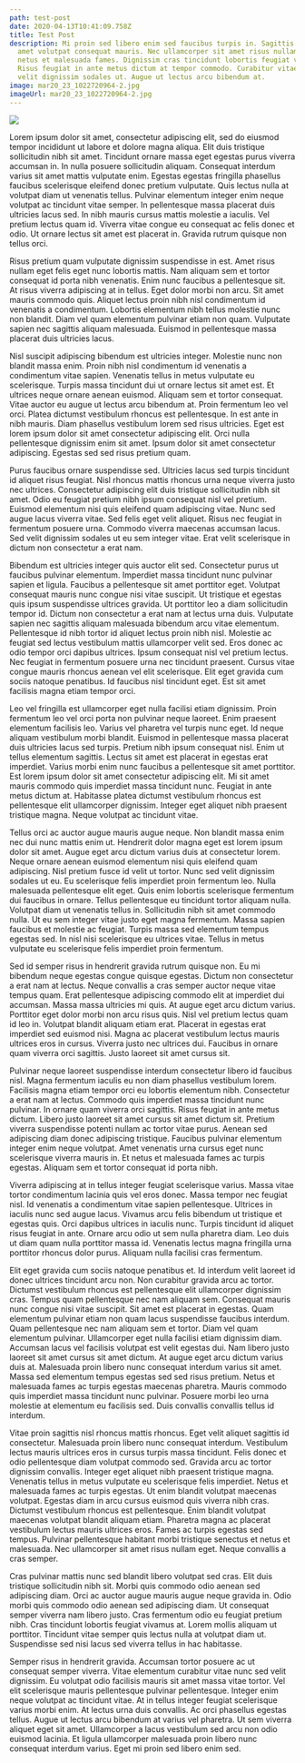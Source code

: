 ```yaml
---
path: test-post
date: 2020-04-13T10:41:09.758Z
title: Test Post
description: Mi proin sed libero enim sed faucibus turpis in. Sagittis purus sit
  amet volutpat consequat mauris. Nec ullamcorper sit amet risus nullam. Et
  netus et malesuada fames. Dignissim cras tincidunt lobortis feugiat vivamus.
  Risus feugiat in ante metus dictum at tempor commodo. Curabitur vitae nunc sed
  velit dignissim sodales ut. Augue ut lectus arcu bibendum at.
image: mar20_23_1022720964-2.jpg
imageUrl: mar20_23_1022720964-2.jpg
---
```

![](/assets/mar20_23_1022720964-2.jpg)

Lorem ipsum dolor sit amet, consectetur adipiscing elit, sed do eiusmod tempor incididunt ut labore et dolore magna aliqua. Elit duis tristique sollicitudin nibh sit amet. Tincidunt ornare massa eget egestas purus viverra accumsan in. In nulla posuere sollicitudin aliquam. Consequat interdum varius sit amet mattis vulputate enim. Egestas egestas fringilla phasellus faucibus scelerisque eleifend donec pretium vulputate. Quis lectus nulla at volutpat diam ut venenatis tellus. Pulvinar elementum integer enim neque volutpat ac tincidunt vitae semper. In pellentesque massa placerat duis ultricies lacus sed. In nibh mauris cursus mattis molestie a iaculis. Vel pretium lectus quam id. Viverra vitae congue eu consequat ac felis donec et odio. Ut ornare lectus sit amet est placerat in. Gravida rutrum quisque non tellus orci.

Risus pretium quam vulputate dignissim suspendisse in est. Amet risus nullam eget felis eget nunc lobortis mattis. Nam aliquam sem et tortor consequat id porta nibh venenatis. Enim nunc faucibus a pellentesque sit. At risus viverra adipiscing at in tellus. Eget dolor morbi non arcu. Sit amet mauris commodo quis. Aliquet lectus proin nibh nisl condimentum id venenatis a condimentum. Lobortis elementum nibh tellus molestie nunc non blandit. Diam vel quam elementum pulvinar etiam non quam. Vulputate sapien nec sagittis aliquam malesuada. Euismod in pellentesque massa placerat duis ultricies lacus.

Nisl suscipit adipiscing bibendum est ultricies integer. Molestie nunc non blandit massa enim. Proin nibh nisl condimentum id venenatis a condimentum vitae sapien. Venenatis tellus in metus vulputate eu scelerisque. Turpis massa tincidunt dui ut ornare lectus sit amet est. Et ultrices neque ornare aenean euismod. Aliquam sem et tortor consequat. Vitae auctor eu augue ut lectus arcu bibendum at. Proin fermentum leo vel orci. Platea dictumst vestibulum rhoncus est pellentesque. In est ante in nibh mauris. Diam phasellus vestibulum lorem sed risus ultricies. Eget est lorem ipsum dolor sit amet consectetur adipiscing elit. Orci nulla pellentesque dignissim enim sit amet. Ipsum dolor sit amet consectetur adipiscing. Egestas sed sed risus pretium quam.

Purus faucibus ornare suspendisse sed. Ultricies lacus sed turpis tincidunt id aliquet risus feugiat. Nisl rhoncus mattis rhoncus urna neque viverra justo nec ultrices. Consectetur adipiscing elit duis tristique sollicitudin nibh sit amet. Odio eu feugiat pretium nibh ipsum consequat nisl vel pretium. Euismod elementum nisi quis eleifend quam adipiscing vitae. Nunc sed augue lacus viverra vitae. Sed felis eget velit aliquet. Risus nec feugiat in fermentum posuere urna. Commodo viverra maecenas accumsan lacus. Sed velit dignissim sodales ut eu sem integer vitae. Erat velit scelerisque in dictum non consectetur a erat nam.

Bibendum est ultricies integer quis auctor elit sed. Consectetur purus ut faucibus pulvinar elementum. Imperdiet massa tincidunt nunc pulvinar sapien et ligula. Faucibus a pellentesque sit amet porttitor eget. Volutpat consequat mauris nunc congue nisi vitae suscipit. Ut tristique et egestas quis ipsum suspendisse ultrices gravida. Ut porttitor leo a diam sollicitudin tempor id. Dictum non consectetur a erat nam at lectus urna duis. Vulputate sapien nec sagittis aliquam malesuada bibendum arcu vitae elementum. Pellentesque id nibh tortor id aliquet lectus proin nibh nisl. Molestie ac feugiat sed lectus vestibulum mattis ullamcorper velit sed. Eros donec ac odio tempor orci dapibus ultrices. Ipsum consequat nisl vel pretium lectus. Nec feugiat in fermentum posuere urna nec tincidunt praesent. Cursus vitae congue mauris rhoncus aenean vel elit scelerisque. Elit eget gravida cum sociis natoque penatibus. Id faucibus nisl tincidunt eget. Est sit amet facilisis magna etiam tempor orci.

Leo vel fringilla est ullamcorper eget nulla facilisi etiam dignissim. Proin fermentum leo vel orci porta non pulvinar neque laoreet. Enim praesent elementum facilisis leo. Varius vel pharetra vel turpis nunc eget. Id neque aliquam vestibulum morbi blandit. Euismod in pellentesque massa placerat duis ultricies lacus sed turpis. Pretium nibh ipsum consequat nisl. Enim ut tellus elementum sagittis. Lectus sit amet est placerat in egestas erat imperdiet. Varius morbi enim nunc faucibus a pellentesque sit amet porttitor. Est lorem ipsum dolor sit amet consectetur adipiscing elit. Mi sit amet mauris commodo quis imperdiet massa tincidunt nunc. Feugiat in ante metus dictum at. Habitasse platea dictumst vestibulum rhoncus est pellentesque elit ullamcorper dignissim. Integer eget aliquet nibh praesent tristique magna. Neque volutpat ac tincidunt vitae.

Tellus orci ac auctor augue mauris augue neque. Non blandit massa enim nec dui nunc mattis enim ut. Hendrerit dolor magna eget est lorem ipsum dolor sit amet. Augue eget arcu dictum varius duis at consectetur lorem. Neque ornare aenean euismod elementum nisi quis eleifend quam adipiscing. Nisl pretium fusce id velit ut tortor. Nunc sed velit dignissim sodales ut eu. Eu scelerisque felis imperdiet proin fermentum leo. Nulla malesuada pellentesque elit eget. Quis enim lobortis scelerisque fermentum dui faucibus in ornare. Tellus pellentesque eu tincidunt tortor aliquam nulla. Volutpat diam ut venenatis tellus in. Sollicitudin nibh sit amet commodo nulla. Ut eu sem integer vitae justo eget magna fermentum. Massa sapien faucibus et molestie ac feugiat. Turpis massa sed elementum tempus egestas sed. In nisl nisi scelerisque eu ultrices vitae. Tellus in metus vulputate eu scelerisque felis imperdiet proin fermentum.

Sed id semper risus in hendrerit gravida rutrum quisque non. Eu mi bibendum neque egestas congue quisque egestas. Dictum non consectetur a erat nam at lectus. Neque convallis a cras semper auctor neque vitae tempus quam. Erat pellentesque adipiscing commodo elit at imperdiet dui accumsan. Massa massa ultricies mi quis. At augue eget arcu dictum varius. Porttitor eget dolor morbi non arcu risus quis. Nisl vel pretium lectus quam id leo in. Volutpat blandit aliquam etiam erat. Placerat in egestas erat imperdiet sed euismod nisi. Magna ac placerat vestibulum lectus mauris ultrices eros in cursus. Viverra justo nec ultrices dui. Faucibus in ornare quam viverra orci sagittis. Justo laoreet sit amet cursus sit.

Pulvinar neque laoreet suspendisse interdum consectetur libero id faucibus nisl. Magna fermentum iaculis eu non diam phasellus vestibulum lorem. Facilisis magna etiam tempor orci eu lobortis elementum nibh. Consectetur a erat nam at lectus. Commodo quis imperdiet massa tincidunt nunc pulvinar. In ornare quam viverra orci sagittis. Risus feugiat in ante metus dictum. Libero justo laoreet sit amet cursus sit amet dictum sit. Pretium viverra suspendisse potenti nullam ac tortor vitae purus. Aenean sed adipiscing diam donec adipiscing tristique. Faucibus pulvinar elementum integer enim neque volutpat. Amet venenatis urna cursus eget nunc scelerisque viverra mauris in. Et netus et malesuada fames ac turpis egestas. Aliquam sem et tortor consequat id porta nibh.

Viverra adipiscing at in tellus integer feugiat scelerisque varius. Massa vitae tortor condimentum lacinia quis vel eros donec. Massa tempor nec feugiat nisl. Id venenatis a condimentum vitae sapien pellentesque. Ultrices in iaculis nunc sed augue lacus. Vivamus arcu felis bibendum ut tristique et egestas quis. Orci dapibus ultrices in iaculis nunc. Turpis tincidunt id aliquet risus feugiat in ante. Ornare arcu odio ut sem nulla pharetra diam. Leo duis ut diam quam nulla porttitor massa id. Venenatis lectus magna fringilla urna porttitor rhoncus dolor purus. Aliquam nulla facilisi cras fermentum.

Elit eget gravida cum sociis natoque penatibus et. Id interdum velit laoreet id donec ultrices tincidunt arcu non. Non curabitur gravida arcu ac tortor. Dictumst vestibulum rhoncus est pellentesque elit ullamcorper dignissim cras. Tempus quam pellentesque nec nam aliquam sem. Consequat mauris nunc congue nisi vitae suscipit. Sit amet est placerat in egestas. Quam elementum pulvinar etiam non quam lacus suspendisse faucibus interdum. Quam pellentesque nec nam aliquam sem et tortor. Diam vel quam elementum pulvinar. Ullamcorper eget nulla facilisi etiam dignissim diam. Accumsan lacus vel facilisis volutpat est velit egestas dui. Nam libero justo laoreet sit amet cursus sit amet dictum. At augue eget arcu dictum varius duis at. Malesuada proin libero nunc consequat interdum varius sit amet. Massa sed elementum tempus egestas sed sed risus pretium. Netus et malesuada fames ac turpis egestas maecenas pharetra. Mauris commodo quis imperdiet massa tincidunt nunc pulvinar. Posuere morbi leo urna molestie at elementum eu facilisis sed. Duis convallis convallis tellus id interdum.

Vitae proin sagittis nisl rhoncus mattis rhoncus. Eget velit aliquet sagittis id consectetur. Malesuada proin libero nunc consequat interdum. Vestibulum lectus mauris ultrices eros in cursus turpis massa tincidunt. Felis donec et odio pellentesque diam volutpat commodo sed. Gravida arcu ac tortor dignissim convallis. Integer eget aliquet nibh praesent tristique magna. Venenatis tellus in metus vulputate eu scelerisque felis imperdiet. Netus et malesuada fames ac turpis egestas. Ut enim blandit volutpat maecenas volutpat. Egestas diam in arcu cursus euismod quis viverra nibh cras. Dictumst vestibulum rhoncus est pellentesque. Enim blandit volutpat maecenas volutpat blandit aliquam etiam. Pharetra magna ac placerat vestibulum lectus mauris ultrices eros. Fames ac turpis egestas sed tempus. Pulvinar pellentesque habitant morbi tristique senectus et netus et malesuada. Nec ullamcorper sit amet risus nullam eget. Neque convallis a cras semper.

Cras pulvinar mattis nunc sed blandit libero volutpat sed cras. Elit duis tristique sollicitudin nibh sit. Morbi quis commodo odio aenean sed adipiscing diam. Orci ac auctor augue mauris augue neque gravida in. Odio morbi quis commodo odio aenean sed adipiscing diam. Ut consequat semper viverra nam libero justo. Cras fermentum odio eu feugiat pretium nibh. Cras tincidunt lobortis feugiat vivamus at. Lorem mollis aliquam ut porttitor. Tincidunt vitae semper quis lectus nulla at volutpat diam ut. Suspendisse sed nisi lacus sed viverra tellus in hac habitasse.

Semper risus in hendrerit gravida. Accumsan tortor posuere ac ut consequat semper viverra. Vitae elementum curabitur vitae nunc sed velit dignissim. Eu volutpat odio facilisis mauris sit amet massa vitae tortor. Vel elit scelerisque mauris pellentesque pulvinar pellentesque. Integer enim neque volutpat ac tincidunt vitae. At in tellus integer feugiat scelerisque varius morbi enim. At lectus urna duis convallis. Ac orci phasellus egestas tellus. Augue ut lectus arcu bibendum at varius vel pharetra. Ut sem viverra aliquet eget sit amet. Ullamcorper a lacus vestibulum sed arcu non odio euismod lacinia. Et ligula ullamcorper malesuada proin libero nunc consequat interdum varius. Eget mi proin sed libero enim sed.